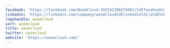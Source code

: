 ```yaml
---
facebook: 'https://facebook.com/WasmCloud-102542298375661/%3Efacebook%3C/a%3E%3C/li%3E%3C/ul%3E%3C/div%3E%3C/div%3E%3C/div%3E%3C/div%3E%3Cdiv'
linkedin: 'https://linkedin.com/company/wasmCloud%3Elinkedin%3C/a%3E%3C/li%3E%3Cli%3E%3Ca'
logohandle: wasmcloud
sort: wasmcloud
title: wasmcloud
twitter: wasmcloud
website: 'https://wasmcloud.com/'
---
```

